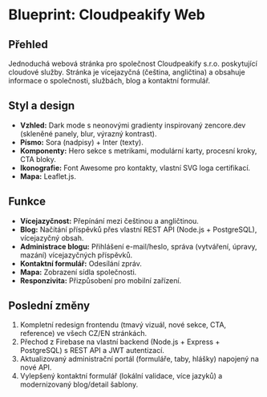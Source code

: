 # Blueprint: Cloudpeakify Web

## Přehled

Jednoduchá webová stránka pro společnost Cloudpeakify s.r.o. poskytující cloudové služby. Stránka je vícejazyčná (čeština, angličtina) a obsahuje informace o společnosti, službách, blog a kontaktní formulář.

## Styl a design

*   **Vzhled:** Dark mode s neonovými gradienty inspirovaný zencore.dev (skleněné panely, blur, výrazný kontrast).
*   **Písmo:** Sora (nadpisy) + Inter (texty).
*   **Komponenty:** Hero sekce s metrikami, modulární karty, procesní kroky, CTA bloky.
*   **Ikonografie:** Font Awesome pro kontakty, vlastní SVG loga certifikací.
*   **Mapa:** Leaflet.js.

## Funkce

*   **Vícejazyčnost:** Přepínání mezi češtinou a angličtinou.
*   **Blog:** Načítání příspěvků přes vlastní REST API (Node.js + PostgreSQL), vícejazyčný obsah.
*   **Administrace blogu:** Přihlášení e-mail/heslo, správa (vytváření, úpravy, mazání) vícejazyčných příspěvků.
*   **Kontaktní formulář:** Odesílání zpráv.
*   **Mapa:** Zobrazení sídla společnosti.
*   **Responzivita:** Přizpůsobení pro mobilní zařízení.

## Poslední změny

1.  Kompletní redesign frontendu (tmavý vizuál, nové sekce, CTA, reference) ve všech CZ/EN stránkách.
2.  Přechod z Firebase na vlastní backend (Node.js + Express + PostgreSQL) s REST API a JWT autentizací.
3.  Aktualizovaný administrační portál (formuláře, taby, hlášky) napojený na nové API.
4.  Vylepšený kontaktní formulář (lokální validace, více jazyků) a modernizovaný blog/detail šablony.
